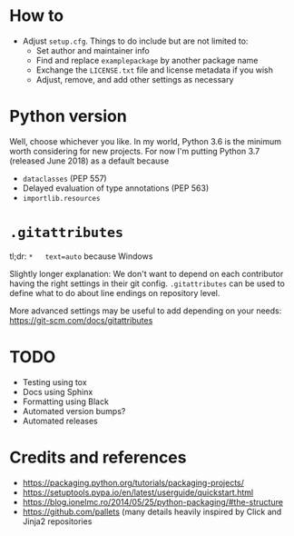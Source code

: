 # How to

- Adjust `setup.cfg`. Things to do include but are not limited to:
  - Set author and maintainer info
  - Find and replace `examplepackage` by another package name
  - Exchange the `LICENSE.txt` file and license metadata if you wish
  - Adjust, remove, and add other settings as necessary

# Python version

Well, choose whichever you like. In my world, Python 3.6 is the minimum worth considering for new projects. For now I'm putting Python 3.7 (released June 2018) as a default because
- `dataclasses` (PEP 557)
- Delayed evaluation of type annotations (PEP 563)
- `importlib.resources`

# `.gitattributes`

tl;dr: `*	text=auto` because Windows

Slightly longer explanation: We don't want to depend on each contributor having the right settings in their git config. `.gitattributes` can be used to define what to do about line endings on repository level.

More advanced settings may be useful to add depending on your needs: https://git-scm.com/docs/gitattributes

# TODO

- Testing using tox
- Docs using Sphinx
- Formatting using Black
- Automated version bumps?
- Automated releases

# Credits and references

- https://packaging.python.org/tutorials/packaging-projects/
- https://setuptools.pypa.io/en/latest/userguide/quickstart.html
- https://blog.ionelmc.ro/2014/05/25/python-packaging/#the-structure
- https://github.com/pallets (many details heavily inspired by Click and Jinja2 repositories
